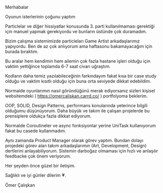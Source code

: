 Merhabalar

Oyunun isterlerinin çoğunu yaptım

Particlelar ve diğer hissiyatlar konusunda 3. parti kullanılmaması gerektiği için manuel yapmak gerekiyordu ve bunların üstünde çok duramadım.

Bizim çalışma sistemimizde particleları Game Artist arkadaşlarımız yapıyordu. Ben de az çok anlıyorum ama haftasonu bakamayacağım için burada bıraktım.

Bu aralar hem kendimin hem ailemin çok fazla hastane işleri olduğu için vaktim yettiğince toplamda 6-7 saat civarı uğraştım.

Kodların daha temiz yazılabileceğinin farkındayım fakat kısa bir case study olduğu ve vaktim kısıtlı olduğu için buna orta seviyede dikkat edebildim.

Normalde oyunlarımın nasıl göründüğünü merak ediyorsanız sizleri kişisel websitemdeki ( https://omercaliskan.carrd.co/ ) portfolyoma beklerim.

OOP, SOLID, Design Patterns, performans konularında yeterince bilgili olduğumu düşünüyorum. Daha büyük ve takım ile çalışan projelerde bu prensiplere oldukça fazla dikkat ediyorum.

Normalde Coroutineler ve async fonksiyonlar yerine UniTask kullanıyorum fakat bu casede kullanmadım.

Aynı zamanda Product Manager olarak görev yaptım. Bundan dolayı projedeki görev alan takım arkadaşlarımın (Art, Development, Design) dertlerini anlayabiliyorum. Sistemin darboğaz olmaması için hızlı ve anlaşılır feedbacke çok önem veriyorum.

Her şeyden önce güzel bir iletişim.

Sağlıklı ve iyi günler dilerim 💗.

Ömer Çalışkan
